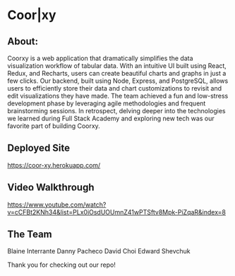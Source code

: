 # Coor|xy

## About:

Coorxy is a web application that dramatically simplifies the data visualization workflow of tabular data. With an intuitive UI built using React, Redux, and Recharts, users can create beautiful charts and graphs in just a few clicks. Our backend, built using Node, Express, and PostgreSQL, allows users to efficiently store their data and chart customizations to revisit and edit visualizations they have made. The team achieved a fun and low-stress development phase by leveraging agile methodologies and frequent brainstorming sessions. In retrospect, delving deeper into the technologies we learned during Full Stack Academy and exploring new tech was our favorite part of building Coorxy.   

## Deployed Site
https://coor-xy.herokuapp.com/

## Video Walkthrough
https://www.youtube.com/watch?v=cCFBt2KNh34&list=PLx0iOsdUOUmnZ41wPTSftv8Mpk-PiZqaR&index=8

## The Team

Blaine Interrante
Danny Pacheco
David Choi
Edward Shevchuk

Thank you for checking out our repo!
